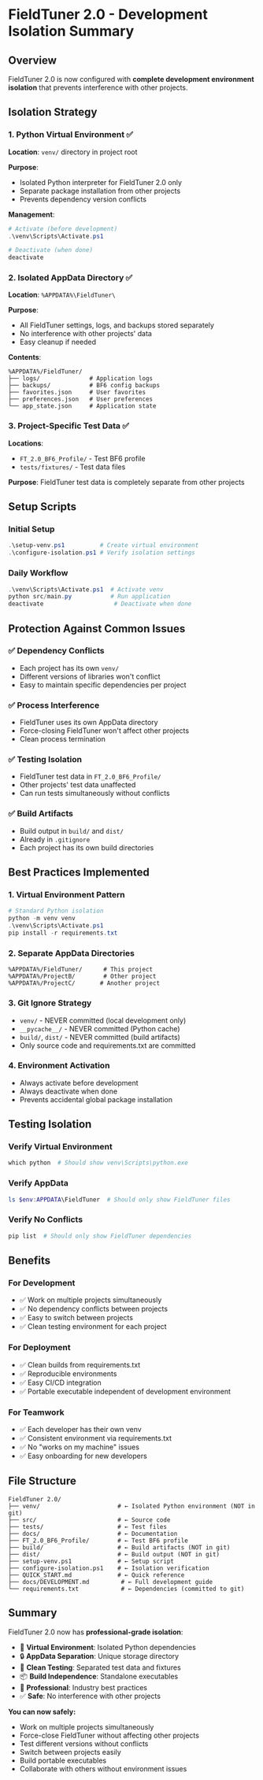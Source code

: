 # FieldTuner 2.0 - Development Isolation Summary

## Overview

FieldTuner 2.0 is now configured with **complete development environment isolation** that prevents interference with other projects.

## Isolation Strategy

### 1. Python Virtual Environment ✅

**Location**: `venv/` directory in project root

**Purpose**: 
- Isolated Python interpreter for FieldTuner 2.0 only
- Separate package installation from other projects
- Prevents dependency version conflicts

**Management**:
```powershell
# Activate (before development)
.\venv\Scripts\Activate.ps1

# Deactivate (when done)
deactivate
```

### 2. Isolated AppData Directory ✅

**Location**: `%APPDATA%\FieldTuner\`

**Purpose**:
- All FieldTuner settings, logs, and backups stored separately
- No interference with other projects' data
- Easy cleanup if needed

**Contents**:
```
%APPDATA%/FieldTuner/
├── logs/              # Application logs
├── backups/           # BF6 config backups
├── favorites.json     # User favorites
├── preferences.json   # User preferences
└── app_state.json     # Application state
```

### 3. Project-Specific Test Data ✅

**Locations**:
- `FT_2.0_BF6_Profile/` - Test BF6 profile
- `tests/fixtures/` - Test data files

**Purpose**: FieldTuner test data is completely separate from other projects

## Setup Scripts

### Initial Setup
```powershell
.\setup-venv.ps1          # Create virtual environment
.\configure-isolation.ps1 # Verify isolation settings
```

### Daily Workflow
```powershell
.\venv\Scripts\Activate.ps1  # Activate venv
python src/main.py           # Run application
deactivate                    # Deactivate when done
```

## Protection Against Common Issues

### ✅ Dependency Conflicts
- Each project has its own `venv/`
- Different versions of libraries won't conflict
- Easy to maintain specific dependencies per project

### ✅ Process Interference
- FieldTuner uses its own AppData directory
- Force-closing FieldTuner won't affect other projects
- Clean process termination

### ✅ Testing Isolation
- FieldTuner test data in `FT_2.0_BF6_Profile/`
- Other projects' test data unaffected
- Can run tests simultaneously without conflicts

### ✅ Build Artifacts
- Build output in `build/` and `dist/`
- Already in `.gitignore`
- Each project has its own build directories

## Best Practices Implemented

### 1. **Virtual Environment Pattern**
```powershell
# Standard Python isolation
python -m venv venv
.\venv\Scripts\Activate.ps1
pip install -r requirements.txt
```

### 2. **Separate AppData Directories**
```
%APPDATA%/FieldTuner/      # This project
%APPDATA%/ProjectB/        # Other project
%APPDATA%/ProjectC/       # Another project
```

### 3. **Git Ignore Strategy**
- `venv/` - NEVER committed (local development only)
- `__pycache__/` - NEVER committed (Python cache)
- `build/`, `dist/` - NEVER committed (build artifacts)
- Only source code and requirements.txt are committed

### 4. **Environment Activation**
- Always activate before development
- Always deactivate when done
- Prevents accidental global package installation

## Testing Isolation

### Verify Virtual Environment
```powershell
which python  # Should show venv\Scripts\python.exe
```

### Verify AppData
```powershell
ls $env:APPDATA\FieldTuner  # Should only show FieldTuner files
```

### Verify No Conflicts
```powershell
pip list  # Should only show FieldTuner dependencies
```

## Benefits

### For Development
- ✅ Work on multiple projects simultaneously
- ✅ No dependency conflicts between projects
- ✅ Easy to switch between projects
- ✅ Clean testing environment for each project

### For Deployment
- ✅ Clean builds from requirements.txt
- ✅ Reproducible environments
- ✅ Easy CI/CD integration
- ✅ Portable executable independent of development environment

### For Teamwork
- ✅ Each developer has their own venv
- ✅ Consistent environment via requirements.txt
- ✅ No "works on my machine" issues
- ✅ Easy onboarding for new developers

## File Structure

```
FieldTuner 2.0/
├── venv/                      # ← Isolated Python environment (NOT in git)
├── src/                       # ← Source code
├── tests/                     # ← Test files
├── docs/                      # ← Documentation
├── FT_2.0_BF6_Profile/        # ← Test BF6 profile
├── build/                     # ← Build artifacts (NOT in git)
├── dist/                      # ← Build output (NOT in git)
├── setup-venv.ps1             # ← Setup script
├── configure-isolation.ps1    # ← Isolation verification
├── QUICK_START.md             # ← Quick reference
├── docs/DEVELOPMENT.md         # ← Full development guide
└── requirements.txt            # ← Dependencies (committed to git)
```

## Summary

FieldTuner 2.0 now has **professional-grade isolation**:

- 🎯 **Virtual Environment**: Isolated Python dependencies
- 🔒 **AppData Separation**: Unique storage directory
- 🧹 **Clean Testing**: Separated test data and fixtures
- 📦 **Build Independence**: Standalone executables
- 🚀 **Professional**: Industry best practices
- ✅ **Safe**: No interference with other projects

**You can now safely:**
- Work on multiple projects simultaneously
- Force-close FieldTuner without affecting other projects
- Test different versions without conflicts
- Switch between projects easily
- Build portable executables
- Collaborate with others without environment issues

